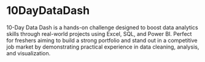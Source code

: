 # 10DayDataDash
10-Day Data Dash is a hands-on challenge designed to boost data analytics skills through real-world projects using Excel, SQL, and Power BI. Perfect for freshers aiming to build a strong portfolio and stand out in a competitive job market by demonstrating practical experience in data cleaning, analysis, and visualization.
